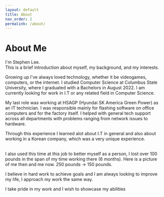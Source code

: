 ```yaml
---
layout: default
title: About
nav_order: 2
permalink: /about/
---
```


# About Me

I'm Stephen Lee.  
This is a brief introduction about myself, my background, and my interests.

Growing up I've always loved technology, whether it be videogames, computers, or the internet.
I studied Computer Science at Columbus State University, where I graduated with a Bachelors in August 2022.
I am currently looking for work in I.T or any related field in Computer Science.

My last role was working at HSAGP (Hyundai SK America Green Power) as an IT technician. I was responsible mainly for flashing software on office computers
and for the factory itself. I helped with general tech support across all departments with problems ranging from network issues to hardware.

Through this experience I learned alot about I.T in general and also about working in a Korean company, which was a very unique experience.
<br>
<br>



I also used this time at this job to better myself as a person,
I lost over 100 pounds in the span of my time working there (6 months). Here is a picture of me then and me now. 250 pounds -> 150 pounds.
<!-- <img src="images/pic2.jpg" alt="My Photo" width="200"/> -->

I believe in hard work to achieve goals and I am always looking to improve my life, I approach my work the same way. 

I take pride in my work and I wish to showcase my abilities
